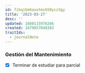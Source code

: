 ```yaml
---
id: fihqibm6asetmsh58ycz3gy
title: '2023-03-27'
desc: ''
updated: 1680115976266
created: 1679857048383
traitIds:
  - journalNote
---
```


### Gestión del Mantenimiento
- [X] Terminar de estudiar para parcial

